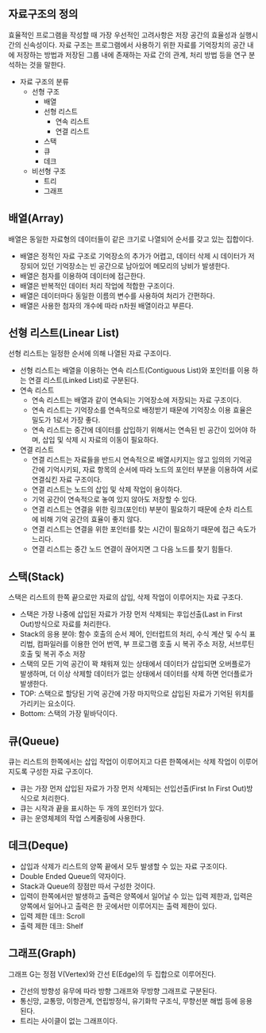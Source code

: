 ## 자료구조의 정의

효율적인 프로그램을 작성할 때 가장 우선적인 고려사항은 저장 공간의 효율성과 실행시간의 신속성이다. 자료 구조는 프로그램에서 사용하기 위한 자료를 기억장치의 공간 내에 저장하는 방법과 저장된 그룹 내에 존재하는 자료 간의 관계, 처리 방법 등을 연구 분석하는 것을 말한다.

- 자료 구조의 분류
  - 선형 구조
    - 배열
    - 선형 리스트
      - 연속 리스트
      - 연결 리스트
    - 스택
    - 큐
    - 데크
  - 비선형 구조
    - 트리
    - 그래프
   
## 배열(Array)

배열은 동일한 자료형의 데이터들이 같은 크기로 나열되어 순서를 갖고 있는 집합이다.

- 배열은 정적인 자료 구조로 기억장소의 추가가 어렵고, 데이터 삭제 시 데이터가 저장되어 있던 기억장소는 빈 공간으로 남아있어 메모리의 낭비가 발생한다.
- 배열은 첨자를 이용하여 데이터에 접근한다.
- 배열은 반복적인 데이터 처리 작업에 적합한 구조이다.
- 배열은 데이터마다 동일한 이름의 변수를 사용하여 처리가 간편하다.
- 배열은 사용한 첨자의 개수에 따라 n차원 배열이라고 부른다.

## 선형 리스트(Linear List)

선형 리스트는 일정한 순서에 의해 나열된 자료 구조이다.

- 선형 리스트는 배열을 이용하는 연속 리스트(Contiguous List)와 포인터를 이용 하는 연결 리스트(Linked List)로 구분된다.
- 연속 리스트
  - 연속 리스트는 배열과 같이 연속되는 기억장소에 저장되는 자료 구조이다.
  - 연속 리스트는 기억장소를 연속적으로 배정받기 때문에 기억장소 이용 효율은 밀도가 1로서 가장 좋다.
  - 연속 리스트는 중간에 데이터를 삽입하기 위해서는 연속된 빈 공간이 있어야 하며, 삽입 및 삭제 시 자료의 이동이 필요하다.
 - 연결 리스트
   - 연결 리스트는 자료들을 반드시 연속적으로 배열시키지는 않고 임의의 기억공간에 기억시키되, 자료 항목의 순서에 따라 노드의 포인터 부분을 이용하여 서로 연결싴킨 자료 구조이다.
   - 연결 리스트는 노드의 삽입 및 삭제 작업이 용이하다.
   - 기억 공간이 연속적으로 놓여 있지 않아도 저장할 수 있다.
   - 연결 리스트는 연결을 위한 링크(포인터) 부분이 필요하기 때문에 순차 리스트에 비해 기억 공간의 효율이 좋지 않다.
   - 연결 리스트는 연결을 위한 포인터를 찾는 시간이 필요하기 때문에 접근 속도가 느리다.
   - 연결 리스트는 중간 노드 연결이 끊어지면 그 다음 노드를 찾기 힘들다.
  
## 스택(Stack)

  스택은 리스트의 한쪽 끝으로만 자료의 삽입, 삭제 작업이 이루어지는 자료 구조다.

  - 스택은 가장 나중에 삽입된 자료가 가장 먼저 삭제되는 후입선출(Last in First Out)방식으로 자료를 처리한다.
  - Stack의 응용 분야: 함수 호출의 순서 제어, 인터럽트의 처리, 수식 계산 및 수식 표리법, 컴파일러를 이용한 언어 번역, 부 프로그램 호출 시 복귀 주소 저장, 서브루틴 호출 및 복귀 주소 저장
  - 스택의 모든 기억 공간이 꽉 채워져 있는 상태에서 데이터가 삽입되면 오버플로가 발생하며, 더 이상 삭제할 데이터가 없는 상태에서 데이터를 삭제 하면 언더플로가 발생한다.
  - TOP: 스택으로 할당된 기억 공간에 가장 마지막으로 삽입된 자료가 기억된 위치를 가리키는 요소이다.
  - Bottom: 스택의 가장 밑바닥이다.

## 큐(Queue)

큐는 리스트의 한쪽에서는 삽입 작업이 이루어지고 다른 한쪽에서는 삭제 작업이 이루어지도록 구성한 자료 구조이다.

- 큐는 가장 먼저 삽입된 자료가 가장 먼저 삭제되는 선입선출(First In First Out)방식으로 처리한다.
- 큐는 시작과 끝을 표시하는 두 개의 포인터가 있다.
- 큐는 운영체제의 작업 스케줄링에 사용한다.

## 데크(Deque)

- 삽입과 삭제가 리스트의 양쪽 끝에서 모두 발생할 수 있는 자료 구조이다.
- Double Ended Queue의 약자이다.
- Stack과 Queue의 장점만 따서 구성한 것이다.
- 입력이 한쪽에서만 발생하고 출력은 양쪽에서 일어날 수 있는 입력 제한과, 입력은 양쪽에서 일어나고 출력은 한 곳에서만 이루어지는 출력 제한이 있다.
- 입력 제한 데크: Scroll
- 출력 제한 데크: Shelf

## 그래프(Graph)

그래프 G는 정점 V(Vertex)와 간선 E(Edge)의 두 집합으로 이루어진다.

- 간선의 방향성 유무에 따라 방향 그래프와 무방향 그래프로 구분된다.
- 통신망, 교통망, 이항관계, 연립방정식, 유기화학 구조식, 무향선분 해법 등에 응용된다.
- 트리는 사이클이 없는 그래프이다.
